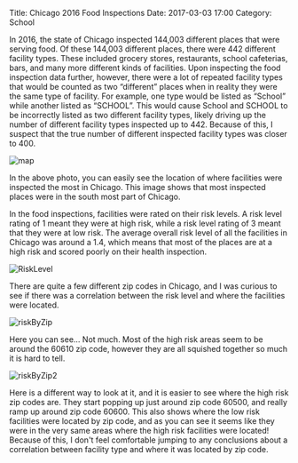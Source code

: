 Title: Chicago 2016 Food Inspections
Date: 2017-03-03 17:00
Category: School

In 2016, the state of Chicago inspected 144,003 different places that were serving food.
Of these 144,003 different places, there were 442 different facility types. These included grocery stores, restaurants, school cafeterias, bars, and many more different kinds of facilities. Upon inspecting the food inspection data further, however, there were a lot of repeated facility types that would be counted as two “different” places when in reality they were the same type of facility. For example, one type would be listed as “School” while another listed as “SCHOOL”. This would cause School and SCHOOL to be incorrectly listed as two different facility types, likely driving up the number of different facility types inspected up to 442. Because of this, I suspect that the true number of different inspected facility types was closer to 400.

![map](/images/dataScience/frequency_of_restaurants.png)

In the above photo, you can easily see the location of where facilities were inspected the most in Chicago. This image shows that most inspected places were in the south most part of Chicago.

In the food inspections, facilities were rated on their risk levels. A risk level rating of 1 meant they were at high risk, while a risk level rating of 3 meant that they were at low risk.
The average overall risk level of all the facilities in Chicago was around a 1.4, which means that most of the places are at a high risk and scored poorly on their health inspection.

![RiskLevel](/images/dataScience/averageRiskLevel.png)

There are quite a few different zip codes in Chicago, and I was curious to see if there was a correlation between the risk level and where the facilities were located.

![riskByZip](/images/dataScience/riskCountByZip.png)

Here you can see… Not much. Most of the high risk areas seem to be around the 60610 zip code, however they are all squished together so much it is hard to tell.

![riskByZip2](/images/dataScience/plotbyRisk.png)

Here is a different way to look at it, and it is easier to see where the high risk zip codes are. They start popping up just around zip code 60500, and really ramp up around zip code 60600. This also shows where the low risk facilities were located by zip code, and as you can see it seems like they were in the very same areas where the high risk facilities were located! Because of this, I don't feel comfortable jumping to any conclusions about a correlation between facility type and where it was located by zip code.